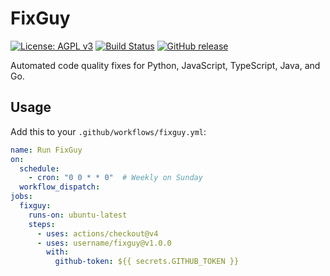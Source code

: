 # FixGuy

[![License: AGPL v3](https://img.shields.io/badge/License-AGPL_v3-blue.svg)](LICENSE)
[![Build Status](https://github.com/CyberSage5/fixguy/actions/workflows/fixguy.yml/badge.svg)](https://github.com/CyberSage5/fixguy/actions/workflows/fixguy.yml)
[![GitHub release](https://img.shields.io/github/release/username/fixguy.svg)](https://github.com/CyberSage5/fixguy/releases)

Automated code quality fixes for Python, JavaScript, TypeScript, Java, and Go.

## Usage

Add this to your `.github/workflows/fixguy.yml`:
```yaml
name: Run FixGuy
on:
  schedule:
    - cron: "0 0 * * 0"  # Weekly on Sunday
  workflow_dispatch:
jobs:
  fixguy:
    runs-on: ubuntu-latest
    steps:
      - uses: actions/checkout@v4
      - uses: username/fixguy@v1.0.0
        with:
          github-token: ${{ secrets.GITHUB_TOKEN }}